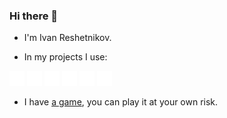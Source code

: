 ### Hi there 👋

- I'm Ivan Reshetnikov.

- In my projects I use:

<p float="left">
    <img src="icons/python.svg" width="24" alt="Python" />
    <img src="icons/django.svg" width="24" alt="Django" />
    <img src="icons/docker.svg" width="24" alt="Docker" />
    <img src="icons/typescript.svg" width="24" alt="Typescript" />
    <img src="icons/nextdotjs.svg" width="24" alt="Next.JS" />
    <img src="icons/go.svg" width="24" alt="Golang" />
</p>

- I have [a game](https://github.com/pixeltrain/student-quest), you can play it at your own risk.
